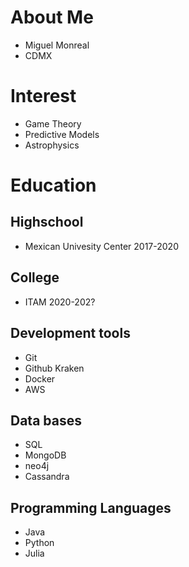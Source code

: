 # About Me
 - Miguel Monreal
 - CDMX

# Interest 
 - Game Theory
 - Predictive Models
 - Astrophysics

# Education
## Highschool 
- Mexican Univesity Center  2017-2020

## College 
- ITAM   2020-202?

## Development tools 
- Git
- Github Kraken
- Docker
- AWS

## Data bases
- SQL
- MongoDB
- neo4j
- Cassandra

## Programming Languages
- Java
- Python
- Julia




